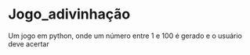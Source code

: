 # Jogo_adivinhação
 Um jogo em python, onde um número entre 1 e 100 é gerado e o usuário deve acertar
